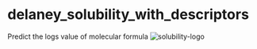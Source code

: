# delaney_solubility_with_descriptors
Predict the logs value of molecular formula 
![solubility-logo](https://github.com/user-attachments/assets/1eeb8670-bd01-47c9-899c-9ecb71cea7a3)
